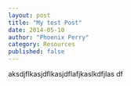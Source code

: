 ```yaml
---
layout: post
title: "My test Post"
date: 2014-05-10
author: "Phoenix Perry"
category: Resources
published: false
---
```


aksdjflkasjdflkasjdflafjkaslkdfjlas df
